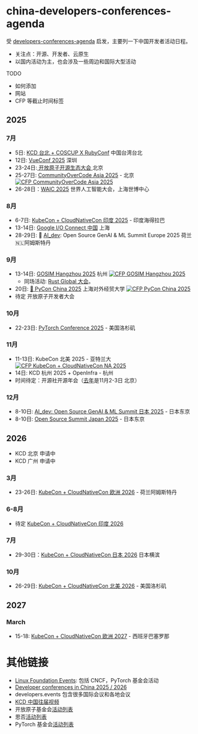 # china-developers-conferences-agenda
受 [developers-conferences-agenda](https://github.com/scraly/developers-conferences-agenda) 启发，主要列一下中国开发者活动日程。
- 关注点：开源、开发者、云原生
- 以国内活动为主，也会涉及一些周边和国际大型活动

TODO
- 如何添加
- 网站
- CFP 等截止时间标签


## 2025

### 7月

* 5日:  [KCD 台北 + COSCUP X RubyConf](https://coscup.org/2025/) 中国台湾台北
* 12日: [VueConf 2025](https://dev.events/conferences/vue-conf-cn-2025-y2wttooq) 深圳
* 23-24日:[ 开放原子开源生态大会 ](https://www.openatom.org/)北京
* 25-27日: [CommunityOverCode Asia 2025](https://asia.communityovercode.org/) - 北京 <a href="https://sessionize.com/communityovercode-asia-2025"><img alt="CFP CommunityOverCode Asia 2025" src="https://img.shields.io/static/v1?label=CFP&message=until%2021-April-2025&color=red"></a>
* 26-28日：[WAIC 2025](https://aiii.global/waic-2025/) 世界人工智能大会，上海世博中心

### 8月

* 6-7日: [KubeCon + CloudNativeCon 印度 2025](https://events.linuxfoundation.org/kubecon-cloudnativecon-india-2025/) - 印度海得拉巴
* 13-14日: [Google I/O Connect 中国](https://ioconnectchina.googlecnapps.cn/intl/en_cn/) 上海
* 28-29日: 🧠 [AI_dev](https://events.linuxfoundation.org/ai-dev-europe/): Open Source GenAI & ML Summit Europe 2025 荷兰🇳🇱阿姆斯特丹

### 9月

* 13-14日: [GOSIM Hangzhou 2025](https://hangzhou2025.gosim.org/) 杭州 <a href="https://cfp.gosim.org/"><img alt="CFP GOSIM Hangzhou 2025" src="https://img.shields.io/static/v1?label=CFP&message=until%2014-July-2025&color=yellow"></a>
  * 同场活动: [Rust Global 大会](https://hangzhou2025.gosim.org/#spotlight)。
* 20日:  [🐍 PyCon China 2025](https://cn.pycon.org/2025/) 上海对外经贸大学 <a href="https://jsj.top/f/bBjpo3"><img alt="CFP PyCon China 2025" src="https://img.shields.io/static/v1?label=CFP&message=until%2006-Sept-2025&color=green"></a>
* 待定 开放原子开发者大会

### 10月

* 22-23日: [PyTorch Conference 2025](https://events.linuxfoundation.org/pytorch-conference-2025/) - 美国洛杉矶

### 11月

* 11-13日: KubeCon 北美 2025 - 亚特兰大 <a href="https://sessionize.com/kubecon-cloudnativecon-north-america-2025/"><img alt="CFP KubeCon + CloudNativeCon NA 2025" src="https://img.shields.io/static/v1?label=CFP&message=until%2027-May-2025&color=red"></a>
* 14日: KCD 杭州 2025 + OpenInfra - 杭州
* 时间待定：开源社开源年会（[去年](https://kaiyuanshe.cn/activity/COSCon-2024)是11月2-3日 北京）

### 12月

* 8-10日: [AI_dev: Open Source GenAI & ML Summit 日本 2025](https://events.linuxfoundation.org/ai-dev-japan-2025/)  - 日本东京
* 8-10日: [Open Source Summit Japan 2025](https://events.linuxfoundation.org/open-source-summit-japan-2025/) - 日本东京

## 2026

 - KCD 北京 申请中
 - KCD 广州 申请中

### 3月

* 23-26日: [KubeCon + CloudNativeCon 欧洲 2026](https://events.linuxfoundation.org/kubecon-cloudnativecon-europe-2026/) - 荷兰阿姆斯特丹

### 6-8月

* 待定 [KubeCon + CloudNativeCon 印度 2026](https://events.linuxfoundation.org/kubecon-cloudnativecon-india-2026/)

### 7月

* 29-30日：[KubeCon + CloudNativeCon 日本 2026](https://events.linuxfoundation.org/kubecon-cloudnativecon-japan-2026/) 日本横滨

### 10月

* 26-29日: [KubeCon + CloudNativeCon 北美 2026](https://events.linuxfoundation.org/kubecon-cloudnativecon-north-america-2026/) - 美国洛杉矶

## 2027

### March

* 15-18: [KubeCon + CloudNativeCon 欧洲 2027](https://events.linuxfoundation.org/kubecon-cloudnativecon-europe-2027/) - 西班牙巴塞罗那


# 其他链接

- [Linux Foundation Events](https://events.linuxfoundation.org/): 包括 CNCF，PyTorch 基金会活动
- [Developer conferences in China 2025 / 2026](https://dev.events/AS/CN)
- developers.events 包含很多国际会议和各地会议
- [KCD 中国往届视频](https://space.bilibili.com/1274679632/lists?sid=2842495)
- 开放原子基金会[活动列表](https://www.openatom.org/events)
- 思否[活动列表](https://segmentfault.com/events)
- PyTorch 基金会[活动列表](https://pytorch.org/events/)

